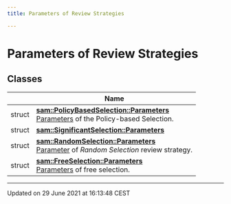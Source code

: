 ```yaml
---
title: Parameters of Review Strategies

---
```


# Parameters of Review Strategies

## Classes

|                | Name           |
| -------------- | -------------- |
| struct | **[sam::PolicyBasedSelection::Parameters](/doxygen/Classes/structsam_1_1_policy_based_selection_1_1_parameters/)** <br>[Parameters]() of the Policy-based Selection.  |
| struct | **[sam::SignificantSelection::Parameters](/doxygen/Classes/structsam_1_1_significant_selection_1_1_parameters/)**  |
| struct | **[sam::RandomSelection::Parameters](/doxygen/Classes/structsam_1_1_random_selection_1_1_parameters/)** <br>[Parameter](/doxygen/Classes/classsam_1_1_parameter/) of _Random Selection_ review strategy.  |
| struct | **[sam::FreeSelection::Parameters](/doxygen/Classes/structsam_1_1_free_selection_1_1_parameters/)** <br>[Parameters]() of free selection.  |






-------------------------------

Updated on 29 June 2021 at 16:13:48 CEST